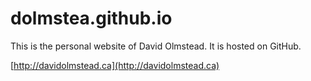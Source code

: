 # dolmstea.github.io

This is the personal website of David Olmstead. It is hosted on GitHub.

[http://davidolmstead.ca](http://davidolmstead.ca)